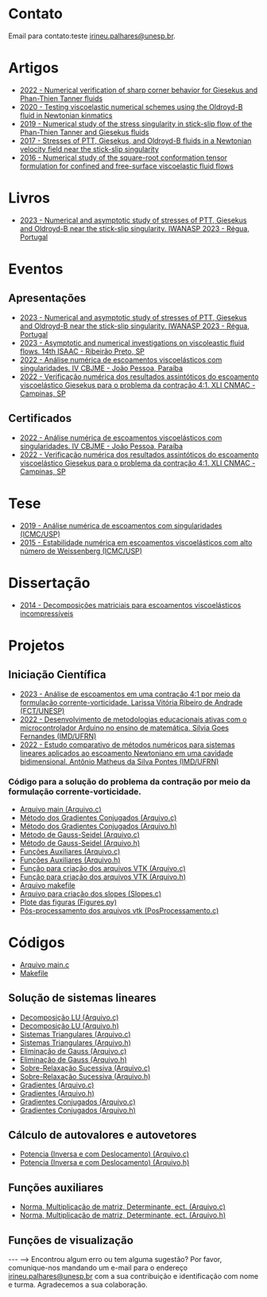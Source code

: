 <!-- # Informações Gerais
As informações sobre a oferta da disciplina no período 2020.2 podem ser lidas no [Plano de Curso](https://drive.google.com/file/d/1P5gzhI-wrO_lZKLjTi2-reVs7j3ia8bb/view?usp=sharing). Uma live de dúvidas sobre esse plano pode ser assistida [aqui](https://drive.google.com/drive/folders/1H70yHhUw56rLBTXCzbOfJ-ODy1v9OkPd?usp=sharing). -->

# Contato
Email para contato:teste [irineu.palhares@unesp.br](mailto:irineu.palhares@unesp.br).

# Artigos
- [2022 - Numerical verification of sharp corner behavior for Giesekus and Phan-Thien Tanner fluids](materiais/2022_Numerical_Verification.pdf)
- [2020 - Testing viscoelastic numerical schemes using the Oldroyd-B fluid in Newtonian kinmatics](materiais/2020_OldB_Newtonian_Velocity.pdf)
- [2019 - Numerical study of the stress singularity in stick-slip flow of the Phan-Thien Tanner and Giesekus fluids](materiais/2019_Stick_Slip_Numerics.pdf)
- [2017 - Stresses of PTT, Giesekus, and Oldroyd-B fluids in a Newtonian velocity field near the stick-slip singularity](materiais/2017_Stick_Slip_Asymptotic_OldB_Newtonian.pdf)
- [2016 - Numerical study of the square-root conformation tensor formulation for confined and free-surface viscoelastic fluid flows](materiais/2016_Square_Root_Stabilization.pdf)

# Livros
- [2023 - Numerical and asymptotic study of stresses of PTT, Giesekus and Oldroyd-B near the stick-slip singularity. IWANASP 2023 - Régua, Portugal](materiais/2023_IWANASP_Book.pdf)

# Eventos

## Apresentações
- [2023 - Numerical and asymptotic study of stresses of PTT, Giesekus and Oldroyd-B near the stick-slip singularity. IWANASP 2023 - Régua, Portugal](materiais/IWANASP_2023.pdf)
- [2023 - Asymptotic and numerical investigations on viscoleastic fluid flows. 14th ISAAC - Ribeirão Preto, SP](materiais/2023_14thISAAC.pdf)
- [2022 - Análise numérica de escoamentos viscoelásticos com singularidades. IV CBJME - João Pessoa, Paraíba](materiais/2022_IV_CBJME_Apresentacao.pdf)
- [2022 - Verificação numérica dos resultados assintóticos do escoamento viscoelástico Giesekus para o problema da contração 4:1. XLI CNMAC - Campinas, SP](materiais/2022_XLI_CNMAC_Apresentacao.pdf)

## Certificados
- [2022 - Análise numérica de escoamentos viscoelásticos com singularidades. IV CBJME - João Pessoa, Paraíba](materiais/2022_IV_CBJME_Certificado.pdf)
- [2022 - Verificação numérica dos resultados assintóticos do escoamento viscoelástico Giesekus para o problema da contração 4:1. XLI CNMAC - Campinas, SP](materiais/2022_XLI_CNMAC_Certificado_Apresentacao.pdf)

# Tese
- [2019 - Análise numérica de escoamentos com singularidades (ICMC/USP)](materiais/2019_IrineuLopesPalharesJunior_revisada.pdf)
- [2015 - Estabilidade numérica em escoamentos viscoelásticos com alto número de Weissenberg (ICMC/USP)](materiais/2015_Irineu_Qualificacao_Doutorado.pdf)

# Dissertação
- [2014 - Decomposições matriciais para escoamentos viscoelásticos incompressíveis](materiais/2014_Irineu_Minha_Dissertacao.pdf)

# Projetos

## Iniciação Científica

- [2023 - Análise de escoamentos em uma contração 4:1 por meio da formulação corrente-vorticidade. Larissa Vitória Ribeiro de Andrade (FCT/UNESP)](materiais/PlanoTrabalhoIC.pdf)
- [2022 - Desenvolvimento de metodologias educacionais ativas com o microcontrolador Arduino no ensino de matemática. Silvia Goes Fernandes (IMD/UFRN)](materiais/2022_Arduino.pdf)
- [2022 - Estudo comparativo de métodos numéricos para sistemas lineares aplicados ao escoamento Newtoniano em uma cavidade bidimensional. Antônio Matheus da Silva Pontes (IMD/UFRN)](materiais/2022_AntonioMatheusPontes.pdf)

### Código para a solução do problema da contração por meio da formulação corrente-vorticidade.
- [Arquivo main (Arquivo.c)](2023_Larissa_IC/main.c)
- [Método dos Gradientes Conjugados (Arquivo.c)](2023_Larissa_IC/ConjugateGradientMethod.c)
- [Método dos Gradientes Conjugados (Arquivo.h)](2023_Larissa_IC/ConjugateGradientMethod.h)
- [Método de Gauss-Seidel (Arquivo.c)](2023_Larissa_IC/GaussSeidel.c)
- [Método de Gauss-Seidel (Arquivo.h)](2023_Larissa_IC/GaussSeidel.h)
- [Funções Auxiliares (Arquivo.c)](2023_Larissa_IC/FuncoesAuxiliares.c)
- [Funções Auxiliares (Arquivo.h)](2023_Larissa_IC/FuncoesAuxiliares.h)
- [Função para criação dos arquivos VTK (Arquivo.c)](2023_Larissa_IC/Visualizacao.c)
- [Função para criação dos arquivos VTK (Arquivo.h)](2023_Larissa_IC/Visualizacao.h)
- [Arquivo makefile](2023_Larissa_IC/makefile)
- [Arquivo para criação dos slopes (Slopes.c)](2023_Larissa_IC/Slopes.c)
- [Plote das figuras (Figures.py)](2023_Larissa_IC/Figures.py)
- [Pós-processamento dos arquivos vtk (PosProcessamento.c)](2023_Larissa_IC/PosProcessamento.c)

# Códigos
- [Arquivo main.c](materiais/main.c)
- [Makefile](/materiais/makefile)
  
## Solução de sistemas lineares
- [Decomposição LU (Arquivo.c)](materiais/LUdecomposition.c)
- [Decomposição LU (Arquivo.h)](materiais/LUdecomposition.h)
- [Sistemas Triangulares (Arquivo.c)](materiais/SistemasTriangulares.c)
- [Sistemas Triangulares (Arquivo.h)](materiais/SistemasTriangulares.h)
- [Eliminação de Gauss (Arquivo.c)](materiais/GaussianElimination.c)
- [Eliminação de Gauss (Arquivo.h)](materiais/GaussianElimination.h)
- [Sobre-Relaxação Sucessiva (Arquivo.c)](materiais/SOR.c)
- [Sobre-Relaxação Sucessiva (Arquivo.h)](materiais/SOR.h)
- [Gradientes (Arquivo.c)](materiais/GradientMethod.c)
- [Gradientes (Arquivo.h)](materiais/GradientMethod.h)
- [Gradientes Conjugados (Arquivo.c)](materiais/ConjugateGradientMethod.c)
- [Gradientes Conjugados (Arquivo.h)](materiais/ConjugateGradientMethod.h)
  
## Cálculo de autovalores e autovetores
- [Potencia (Inversa e com Deslocamento) (Arquivo.c)](materiais/MetodoPotencia.c)
- [Potencia (Inversa e com Deslocamento) (Arquivo.h)](materiais/MetodoPotencia.h)

## Funções auxiliares
- [Norma, Multiplicação de matriz, Determinante, ect. (Arquivo.c)](materiais/FuncoesAuxiliares.c)
- [Norma, Multiplicação de matriz, Determinante, ect. (Arquivo.h)](materiais/FuncoesAuxiliares.h)

## Funções de visualização

--- -->
Encontrou algum erro ou tem alguma sugestão? Por favor, comunique-nos mandando um e-mail para o endereço [irineu.palhares@unesp.br](mailto:irineu.palhares@unesp.br) com a sua contribuição e identificação com nome e turma. Agradecemos a sua colaboração.
